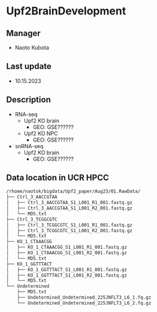 # Upf2BrainDevelopment

## Manager

- Naoto Kubota

## Last update

- 10.15.2023

## Description

- RNA-seq
  - Upf2 KO brain
    - GEO: GSE??????
  - Upf2 KO NPC
    - GEO: GSE??????
- snRNA-seq
  - Upf2 KO brain
    - GEO: GSE??????

## Data location in UCR HPCC

```bash
/rhome/naotok/bigdata/Upf2_paper/Aug23/01.RawData/
├── Ctrl_3_AACCGTAA
│   ├── Ctrl_3_AACCGTAA_S1_L001_R1_001.fastq.gz
│   ├── Ctrl_3_AACCGTAA_S1_L001_R2_001.fastq.gz
│   └── MD5.txt
├── Ctrl_3_TCGGCGTC
│   ├── Ctrl_3_TCGGCGTC_S1_L001_R1_001.fastq.gz
│   ├── Ctrl_3_TCGGCGTC_S1_L001_R2_001.fastq.gz
│   └── MD5.txt
├── KO_1_CTAAACGG
│   ├── KO_1_CTAAACGG_S1_L001_R1_001.fastq.gz
│   ├── KO_1_CTAAACGG_S1_L001_R2_001.fastq.gz
│   └── MD5.txt
├── KO_1_GGTTTACT
│   ├── KO_1_GGTTTACT_S1_L001_R1_001.fastq.gz
│   ├── KO_1_GGTTTACT_S1_L001_R2_001.fastq.gz
│   └── MD5.txt
└── Undetermined
    ├── MD5.txt
    ├── Undetermined_Undetermined_225JNFLT3_L6_1.fq.gz
    └── Undetermined_Undetermined_225JNFLT3_L6_2.fq.gz
```

